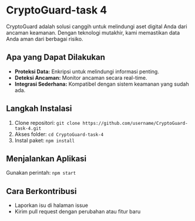 # CryptoGuard-task 4

CryptoGuard adalah solusi canggih untuk melindungi aset digital Anda dari ancaman keamanan. Dengan teknologi mutakhir, kami memastikan data Anda aman dari berbagai risiko.

## Apa yang Dapat Dilakukan
- **Proteksi Data:** Enkripsi untuk melindungi informasi penting.
- **Deteksi Ancaman:** Monitor ancaman secara real-time.
- **Integrasi Sederhana:** Kompatibel dengan sistem keamanan yang sudah ada.

## Langkah Instalasi
1. Clone repositori: `git clone https://github.com/username/CryptoGuard-task-4.git`
2. Akses folder: `cd CryptoGuard-task-4`
3. Instal paket: `npm install`

## Menjalankan Aplikasi
Gunakan perintah: `npm start`

## Cara Berkontribusi
- Laporkan isu di halaman issue
- Kirim pull request dengan perubahan atau fitur baru
